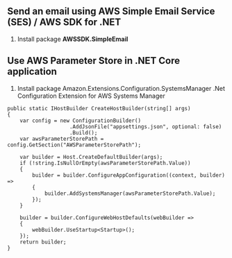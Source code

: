 ## Send an email using AWS Simple Email Service (SES) / AWS SDK for .NET

1. Install package __AWSSDK.SimpleEmail__

## Use AWS Parameter Store in .NET Core application
1. Install package Amazon.Extensions.Configuration.SystemsManager
.Net Configuration Extension for AWS Systems Manager

```
public static IHostBuilder CreateHostBuilder(string[] args)
{
    var config = new ConfigurationBuilder()
                    .AddJsonFile("appsettings.json", optional: false)
                    .Build();
    var awsParameterStorePath = config.GetSection("AWSParameterStorePath");

    var builder = Host.CreateDefaultBuilder(args);
    if (!string.IsNullOrEmpty(awsParameterStorePath.Value))
    {
        builder = builder.ConfigureAppConfiguration((context, builder) =>
        {
            builder.AddSystemsManager(awsParameterStorePath.Value);
        });
    }

    builder = builder.ConfigureWebHostDefaults(webBuilder =>
    {
        webBuilder.UseStartup<Startup>();
    });
    return builder;
}
```